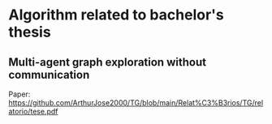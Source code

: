 # Algorithm related to bachelor's thesis
## Multi-agent graph exploration without communication

Paper: https://github.com/ArthurJose2000/TG/blob/main/Relat%C3%B3rios/TG/relatorio/tese.pdf